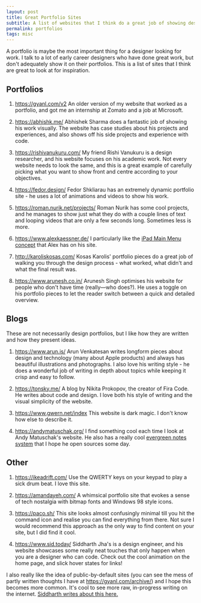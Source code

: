 ```yaml
---
layout: post
title: Great Portfolio Sites
subtitle: A list of websites that I think do a great job of showing design work.
permalink: portfolios
tags: misc
---
```


A portfolio is maybe the most important thing for a designer looking for work. I talk to a lot of early career designers who have done great work, but don't adequately show it on their portfolios. This is a list of sites that I think are great to look at for inspiration.

## Portfolios

1. <https://gyanl.com/v2>
An older version of my website that worked as a portfolio, and got me an internship at Zomato and a job at Microsoft.

2. <https://abhishk.me/>
Abhishek Sharma does a fantastic job of showing his work visually. The website has case studies about his projects and experiences, and also shows off his side projects and experience with code.

3. <https://rishivanukuru.com/>
My friend Rishi Vanukuru is a design researcher, and his website focuses on his academic work. Not every website needs to look the same, and this is a great example of carefully picking what you want to show front and centre according to your objectives.

4. <https://fedor.design/>
Fedor Shkliarau has an extremely dynamic portfolio site - he uses a lot of animations and videos to show his work.

5. <https://roman.nurik.net/projects/>
Roman Nurik has some cool projects, and he manages to show just what they do with a couple lines of text and looping videos that are only a few seconds long. Sometimes less is more.

6. <https://www.alexkaessner.de/>
I particularly like the [iPad Main Menu concept](https://ipadmenu.study/) that Alex has on his site.

7. <http://karoliskosas.com/>
Kosas Karolis' portfolio pieces do a great job of walking you through the design process - what worked, what didn't and what the final result was.

8. <https://www.arunesh.co.in/>
Arunesh Singh optimises his website for people who don't have time (really—who does?). He uses a toggle on his portfolio pieces to let the reader switch between a quick and detailed overview.

## Blogs
These are not necessarily design portfolios, but I like how they are written and how they present ideas.

1. <https://www.arun.is/>
Arun Venkatesan writes longform pieces about design and technology (many about Apple products) and always has beautiful illustrations and photographs. I also love his writing style - he does a wonderful job of writing in depth about topics while keeping it crisp and easy to follow.

2. <https://tonsky.me/>
A blog by Nikita Prokopov, the creator of Fira Code. He writes about code and design. I love both his style of writing and the visual simplicity of the website.

3. <https://www.gwern.net/index>
This website is dark magic. I don't know how else to describe it.

4. <https://andymatuschak.org/>
I find something cool each time I look at Andy Matuschak's website. He also has a really cool [evergreen notes system](https://notes.andymatuschak.org/z4SDCZQeRo4xFEQ8H4qrSqd68ucpgE6LU155C) that I hope he open sources some day.


## Other

1. <https://ikeadrift.com/>
Use the QWERTY keys on your keypad to play a sick drum beat. I love this site.

2. <https://amandayeh.com/>
A whimsical portfolio site that evokes a sense of tech nostalgia with bitmap fonts and Windows 98 style icons.

3. <https://paco.sh/>
This site looks almost confusingly minimal till you hit the command icon and realise you can find everything from there. Not sure I would recommend this approach as the only way to find content on your site, but I did find it cool.

4. <https://www.sid.today/>
Siddharth Jha's is a design engineer, and his website showcases some really neat touches that only happen when you are a designer who can code. Check out the cool animation on the home page, and slick hover states for links!

I also really like the idea of public-by-default sites (you can see the mess of partly written thoughts I have at <https://gyanl.com/archive/>) and I hope this becomes more common. It's cool to see more raw, in-progress writing on the internet. [Siddharth writes about this here.](https://www.siddharthjha.com/blog/what-blogs-used-to-be-like)
